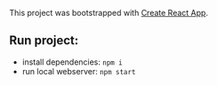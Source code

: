 This project was bootstrapped with [Create React App](https://github.com/facebook/create-react-app).

## Run project:

* install dependencies: `npm i`
* run local webserver: `npm start`
